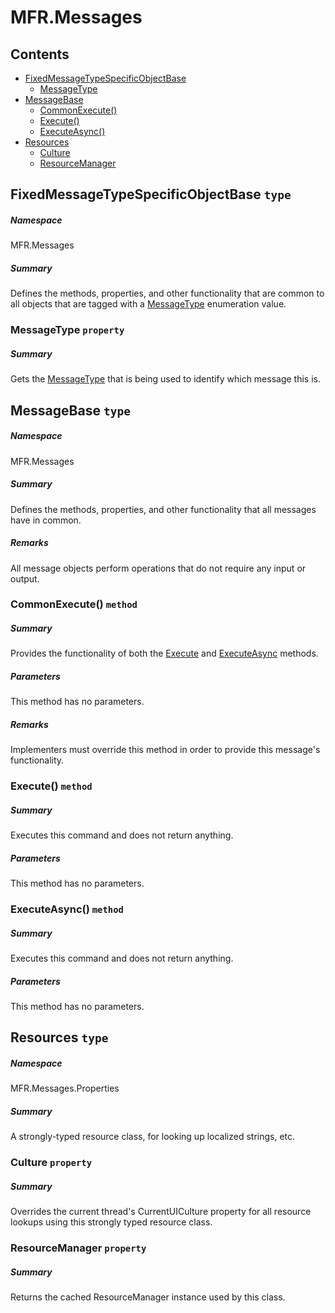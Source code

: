 <a name='assembly'></a>
# MFR.Messages

## Contents

- [FixedMessageTypeSpecificObjectBase](#T-MFR-Objects-Messages-FixedMessageTypeSpecificObjectBase 'MFR.Messages.FixedMessageTypeSpecificObjectBase')
  - [MessageType](#P-MFR-Objects-Messages-FixedMessageTypeSpecificObjectBase-MessageType 'MFR.Messages.FixedMessageTypeSpecificObjectBase.MessageType')
- [MessageBase](#T-MFR-Objects-Messages-MessageBase 'MFR.Messages.MessageBase')
  - [CommonExecute()](#M-MFR-Objects-Messages-MessageBase-CommonExecute 'MFR.Messages.MessageBase.CommonExecute')
  - [Execute()](#M-MFR-Objects-Messages-MessageBase-Execute 'MFR.Messages.MessageBase.Execute')
  - [ExecuteAsync()](#M-MFR-Objects-Messages-MessageBase-ExecuteAsync 'MFR.Messages.MessageBase.ExecuteAsync')
- [Resources](#T-MFR-Objects-Messages-Properties-Resources 'MFR.Messages.Properties.Resources')
  - [Culture](#P-MFR-Objects-Messages-Properties-Resources-Culture 'MFR.Messages.Properties.Resources.Culture')
  - [ResourceManager](#P-MFR-Objects-Messages-Properties-Resources-ResourceManager 'MFR.Messages.Properties.Resources.ResourceManager')

<a name='T-MFR-Objects-Messages-FixedMessageTypeSpecificObjectBase'></a>
## FixedMessageTypeSpecificObjectBase `type`

##### Namespace

MFR.Messages

##### Summary

Defines the methods, properties, and other functionality that are common
to all objects that are tagged with a
[MessageType](#T-MFR-Objects-MessageType 'MFR.MessageType')
enumeration value.

<a name='P-MFR-Objects-Messages-FixedMessageTypeSpecificObjectBase-MessageType'></a>
### MessageType `property`

##### Summary

Gets the
[MessageType](#T-MFR-Objects-MessageType 'MFR.MessageType')
that is
being used to identify which message this is.

<a name='T-MFR-Objects-Messages-MessageBase'></a>
## MessageBase `type`

##### Namespace

MFR.Messages

##### Summary

Defines the methods, properties, and other functionality that all
messages have in common.

##### Remarks

All message objects perform operations that do not require any input or output.

<a name='M-MFR-Objects-Messages-MessageBase-CommonExecute'></a>
### CommonExecute() `method`

##### Summary

Provides the functionality of both the
[Execute](#M-MFR-Objects-IMessage-Execute 'MFR.IMessage.Execute')
and
[ExecuteAsync](#M-MFR-Objects-IMessage-ExecuteAsync 'MFR.IMessage.ExecuteAsync')
methods.

##### Parameters

This method has no parameters.

##### Remarks

Implementers must override this method in order to provide this
message's functionality.

<a name='M-MFR-Objects-Messages-MessageBase-Execute'></a>
### Execute() `method`

##### Summary

Executes this command and does not return anything.

##### Parameters

This method has no parameters.

<a name='M-MFR-Objects-Messages-MessageBase-ExecuteAsync'></a>
### ExecuteAsync() `method`

##### Summary

Executes this command and does not return anything.

##### Parameters

This method has no parameters.

<a name='T-MFR-Objects-Messages-Properties-Resources'></a>
## Resources `type`

##### Namespace

MFR.Messages.Properties

##### Summary

A strongly-typed resource class, for looking up localized strings, etc.

<a name='P-MFR-Objects-Messages-Properties-Resources-Culture'></a>
### Culture `property`

##### Summary

Overrides the current thread's CurrentUICulture property for all
  resource lookups using this strongly typed resource class.

<a name='P-MFR-Objects-Messages-Properties-Resources-ResourceManager'></a>
### ResourceManager `property`

##### Summary

Returns the cached ResourceManager instance used by this class.
